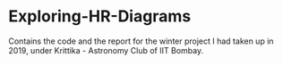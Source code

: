 # Exploring-HR-Diagrams
Contains the code and the report for the winter project I had taken up in 2019, under Krittika - Astronomy Club of IIT Bombay.
